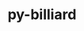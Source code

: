 ---
title: "py-billiard"
layout: cache
categories: [package, develop]
meta: {"compilers": ["gcc@13.2.0", "gcc@7.5.0"], "num_specs": 48, "num_specs_by_stack": {"radiuss": 48, "root": 48}, "oss": ["ubuntu18.04", "ubuntu24.04"], "platforms": ["linux"], "stacks": ["radiuss", "root"], "targets": ["x86_64_v3"], "versions": ["4.2.0"]}
spec_details: [{"compiler": "gcc@7.5.0", "hash": "24btjiof6tu35trpko426nfpqrp433j6", "os": "ubuntu18.04", "platform": "linux", "size": "-", "stacks": ["radiuss", "root"], "target": "x86_64_v3", "variants": ["build_system=python_pip"], "versions": ["4.2.0"]}, {"compiler": "gcc@7.5.0", "hash": "3jiyigbhvmx5ih3ay5ibwfrqcpsna3gf", "os": "ubuntu18.04", "platform": "linux", "size": "-", "stacks": ["radiuss", "root"], "target": "x86_64_v3", "variants": ["build_system=python_pip"], "versions": ["4.2.0"]}, {"compiler": "gcc@13.2.0", "hash": "5tf57mrfhsmnxedlznj773mltcrnuxkw", "os": "ubuntu24.04", "platform": "linux", "size": "-", "stacks": ["radiuss", "root"], "target": "x86_64_v3", "variants": ["build_system=python_pip"], "versions": ["4.2.0"]}, {"compiler": "gcc@7.5.0", "hash": "7jclecasi27bzuktjrc2rplxv3watf6e", "os": "ubuntu18.04", "platform": "linux", "size": "-", "stacks": ["radiuss", "root"], "target": "x86_64_v3", "variants": ["build_system=python_pip"], "versions": ["4.2.0"]}, {"compiler": "gcc@13.2.0", "hash": "amnn3qpwitswttfue6zgc4thwcc4mpmz", "os": "ubuntu24.04", "platform": "linux", "size": "-", "stacks": ["radiuss", "root"], "target": "x86_64_v3", "variants": ["build_system=python_pip"], "versions": ["4.2.0"]}, {"compiler": "gcc@13.2.0", "hash": "aorw7fjqrmcyv34yujwqbfideoshjrzm", "os": "ubuntu24.04", "platform": "linux", "size": "-", "stacks": ["radiuss", "root"], "target": "x86_64_v3", "variants": ["build_system=python_pip"], "versions": ["4.2.0"]}, {"compiler": "gcc@7.5.0", "hash": "atn7suabg2e6xsqgnehoayfaxleurfmm", "os": "ubuntu18.04", "platform": "linux", "size": "-", "stacks": ["radiuss", "root"], "target": "x86_64_v3", "variants": ["build_system=python_pip"], "versions": ["4.2.0"]}, {"compiler": "gcc@7.5.0", "hash": "auout4jzipcvmpnykxtdnhav75xj7qfe", "os": "ubuntu18.04", "platform": "linux", "size": "-", "stacks": ["radiuss", "root"], "target": "x86_64_v3", "variants": ["build_system=python_pip"], "versions": ["4.2.0"]}, {"compiler": "gcc@13.2.0", "hash": "bxrqa5b66ipa4odgkper4bniikja7bm6", "os": "ubuntu24.04", "platform": "linux", "size": "-", "stacks": ["radiuss", "root"], "target": "x86_64_v3", "variants": ["build_system=python_pip"], "versions": ["4.2.0"]}, {"compiler": "gcc@7.5.0", "hash": "bzouksitz6lwbyfx62lu7mmkkfmdtmzi", "os": "ubuntu18.04", "platform": "linux", "size": "-", "stacks": ["radiuss", "root"], "target": "x86_64_v3", "variants": ["build_system=python_pip"], "versions": ["4.2.0"]}, {"compiler": "gcc@7.5.0", "hash": "c6do2kezqfl4m67cl32rrcuiwwqkobgd", "os": "ubuntu18.04", "platform": "linux", "size": "-", "stacks": ["radiuss", "root"], "target": "x86_64_v3", "variants": ["build_system=python_pip"], "versions": ["4.2.0"]}, {"compiler": "gcc@7.5.0", "hash": "c6wvasg6us7tiaokbfn6ek3uekz2mleu", "os": "ubuntu18.04", "platform": "linux", "size": "-", "stacks": ["radiuss", "root"], "target": "x86_64_v3", "variants": ["build_system=python_pip"], "versions": ["4.2.0"]}, {"compiler": "gcc@7.5.0", "hash": "cx4ifzj7s3blanodec5c4lwmz6unfevs", "os": "ubuntu18.04", "platform": "linux", "size": "-", "stacks": ["radiuss", "root"], "target": "x86_64_v3", "variants": ["build_system=python_pip"], "versions": ["4.2.0"]}, {"compiler": "gcc@7.5.0", "hash": "da2naup6u4bypajjsszp5kygwkykdpth", "os": "ubuntu18.04", "platform": "linux", "size": "-", "stacks": ["radiuss", "root"], "target": "x86_64_v3", "variants": ["build_system=python_pip"], "versions": ["4.2.0"]}, {"compiler": "gcc@7.5.0", "hash": "dczw5hzu52aufpglbxwpvwr7odolc7fx", "os": "ubuntu18.04", "platform": "linux", "size": "-", "stacks": ["radiuss", "root"], "target": "x86_64_v3", "variants": ["build_system=python_pip"], "versions": ["4.2.0"]}, {"compiler": "gcc@13.2.0", "hash": "dfbm2qhtvlh7zp5td25lfgjcis7abj2c", "os": "ubuntu24.04", "platform": "linux", "size": "-", "stacks": ["radiuss", "root"], "target": "x86_64_v3", "variants": ["build_system=python_pip"], "versions": ["4.2.0"]}, {"compiler": "gcc@7.5.0", "hash": "drsvcmgtsz74agijwvxzcglek5pfu6k2", "os": "ubuntu18.04", "platform": "linux", "size": "-", "stacks": ["radiuss", "root"], "target": "x86_64_v3", "variants": ["build_system=python_pip"], "versions": ["4.2.0"]}, {"compiler": "gcc@7.5.0", "hash": "dsogj365xgu72df2j7ovitgd3qoatgzt", "os": "ubuntu18.04", "platform": "linux", "size": "-", "stacks": ["radiuss", "root"], "target": "x86_64_v3", "variants": ["build_system=python_pip"], "versions": ["4.2.0"]}, {"compiler": "gcc@7.5.0", "hash": "ep46n4ebyf3ixg2dhojmbdj2vvhmndvp", "os": "ubuntu18.04", "platform": "linux", "size": "-", "stacks": ["radiuss", "root"], "target": "x86_64_v3", "variants": ["build_system=python_pip"], "versions": ["4.2.0"]}, {"compiler": "gcc@7.5.0", "hash": "fgljh6xwaukm3o6yucbmujcleritvygo", "os": "ubuntu18.04", "platform": "linux", "size": "-", "stacks": ["radiuss", "root"], "target": "x86_64_v3", "variants": ["build_system=python_pip"], "versions": ["4.2.0"]}, {"compiler": "gcc@7.5.0", "hash": "gojj4ygs4u3y2657lvkgqtkagwslrgjv", "os": "ubuntu18.04", "platform": "linux", "size": "-", "stacks": ["radiuss", "root"], "target": "x86_64_v3", "variants": ["build_system=python_pip"], "versions": ["4.2.0"]}, {"compiler": "gcc@7.5.0", "hash": "h6qq75pipxazfe2ldeopeftbiqhspktb", "os": "ubuntu18.04", "platform": "linux", "size": "-", "stacks": ["radiuss", "root"], "target": "x86_64_v3", "variants": ["build_system=python_pip"], "versions": ["4.2.0"]}, {"compiler": "gcc@7.5.0", "hash": "id36gukiy3icipocuih62s5hhmrei3qn", "os": "ubuntu18.04", "platform": "linux", "size": "-", "stacks": ["radiuss", "root"], "target": "x86_64_v3", "variants": ["build_system=python_pip"], "versions": ["4.2.0"]}, {"compiler": "gcc@7.5.0", "hash": "iubiqzi6wgrmpchyizn5o2ancv3t4avc", "os": "ubuntu18.04", "platform": "linux", "size": "-", "stacks": ["radiuss", "root"], "target": "x86_64_v3", "variants": ["build_system=python_pip"], "versions": ["4.2.0"]}, {"compiler": "gcc@7.5.0", "hash": "iuljvpvhvjl63pysp5afxwkjqum2zdf5", "os": "ubuntu18.04", "platform": "linux", "size": "-", "stacks": ["radiuss", "root"], "target": "x86_64_v3", "variants": ["build_system=python_pip"], "versions": ["4.2.0"]}, {"compiler": "gcc@7.5.0", "hash": "j6wglhanadpsjfxe4szxr3yaiy5gwjky", "os": "ubuntu18.04", "platform": "linux", "size": "-", "stacks": ["radiuss", "root"], "target": "x86_64_v3", "variants": ["build_system=python_pip"], "versions": ["4.2.0"]}, {"compiler": "gcc@7.5.0", "hash": "koz5svinbdow5kkwobbila6oshv2ykzr", "os": "ubuntu18.04", "platform": "linux", "size": "-", "stacks": ["radiuss", "root"], "target": "x86_64_v3", "variants": ["build_system=python_pip"], "versions": ["4.2.0"]}, {"compiler": "gcc@13.2.0", "hash": "l5rrydc5qpyxlqltmaa4ljmwmmffwkn5", "os": "ubuntu24.04", "platform": "linux", "size": "-", "stacks": ["radiuss", "root"], "target": "x86_64_v3", "variants": ["build_system=python_pip"], "versions": ["4.2.0"]}, {"compiler": "gcc@13.2.0", "hash": "ly6gxv6vv6axty7xfiltbtrw57an6jjc", "os": "ubuntu24.04", "platform": "linux", "size": "-", "stacks": ["radiuss", "root"], "target": "x86_64_v3", "variants": ["build_system=python_pip"], "versions": ["4.2.0"]}, {"compiler": "gcc@7.5.0", "hash": "m7tm4fbricpxfjeibwbsmwdzcvyf3obs", "os": "ubuntu18.04", "platform": "linux", "size": "-", "stacks": ["radiuss", "root"], "target": "x86_64_v3", "variants": ["build_system=python_pip"], "versions": ["4.2.0"]}, {"compiler": "gcc@7.5.0", "hash": "mikmvltdvzwwccv5ybbc7shjy2klcutw", "os": "ubuntu18.04", "platform": "linux", "size": "-", "stacks": ["radiuss", "root"], "target": "x86_64_v3", "variants": ["build_system=python_pip"], "versions": ["4.2.0"]}, {"compiler": "gcc@7.5.0", "hash": "nlt3hjypkihqwh44tkr4vt7yp637smpt", "os": "ubuntu18.04", "platform": "linux", "size": "-", "stacks": ["radiuss", "root"], "target": "x86_64_v3", "variants": ["build_system=python_pip"], "versions": ["4.2.0"]}, {"compiler": "gcc@7.5.0", "hash": "rwp3krn7gxllpuo255d7swvcy4ifd3fm", "os": "ubuntu18.04", "platform": "linux", "size": "-", "stacks": ["radiuss", "root"], "target": "x86_64_v3", "variants": ["build_system=python_pip"], "versions": ["4.2.0"]}, {"compiler": "gcc@13.2.0", "hash": "s7jxjpxse5uzapkn77pkon5ovl4jtzli", "os": "ubuntu24.04", "platform": "linux", "size": "-", "stacks": ["radiuss", "root"], "target": "x86_64_v3", "variants": ["build_system=python_pip"], "versions": ["4.2.0"]}, {"compiler": "gcc@13.2.0", "hash": "sfiapbt4hsh3njsyv2c2izfccez4c4ao", "os": "ubuntu24.04", "platform": "linux", "size": "-", "stacks": ["radiuss", "root"], "target": "x86_64_v3", "variants": ["build_system=python_pip"], "versions": ["4.2.0"]}, {"compiler": "gcc@7.5.0", "hash": "sqvie26h726yrms6mn3sitzyi4l2or36", "os": "ubuntu18.04", "platform": "linux", "size": "-", "stacks": ["radiuss", "root"], "target": "x86_64_v3", "variants": ["build_system=python_pip"], "versions": ["4.2.0"]}, {"compiler": "gcc@7.5.0", "hash": "tg3qjiiwyw7d6dqlctp2i44kpnczamou", "os": "ubuntu18.04", "platform": "linux", "size": "-", "stacks": ["radiuss", "root"], "target": "x86_64_v3", "variants": ["build_system=python_pip"], "versions": ["4.2.0"]}, {"compiler": "gcc@13.2.0", "hash": "tisaukpbnf325nfiscabthf7vhyzxzki", "os": "ubuntu24.04", "platform": "linux", "size": "-", "stacks": ["radiuss", "root"], "target": "x86_64_v3", "variants": ["build_system=python_pip"], "versions": ["4.2.0"]}, {"compiler": "gcc@13.2.0", "hash": "ugc4cvlkvfwcj43v27d327vmzbf73mov", "os": "ubuntu24.04", "platform": "linux", "size": "-", "stacks": ["radiuss", "root"], "target": "x86_64_v3", "variants": ["build_system=python_pip"], "versions": ["4.2.0"]}, {"compiler": "gcc@7.5.0", "hash": "uvwukwqzlceliggw66rl66ylonqevnu2", "os": "ubuntu18.04", "platform": "linux", "size": "-", "stacks": ["radiuss", "root"], "target": "x86_64_v3", "variants": ["build_system=python_pip"], "versions": ["4.2.0"]}, {"compiler": "gcc@13.2.0", "hash": "v4jtwndivuwuqjwecojugxku354zyjnw", "os": "ubuntu24.04", "platform": "linux", "size": "-", "stacks": ["radiuss", "root"], "target": "x86_64_v3", "variants": ["build_system=python_pip"], "versions": ["4.2.0"]}, {"compiler": "gcc@7.5.0", "hash": "vpzjubwnlvi2hwqfvxec7cslxyx27ytx", "os": "ubuntu18.04", "platform": "linux", "size": "-", "stacks": ["radiuss", "root"], "target": "x86_64_v3", "variants": ["build_system=python_pip"], "versions": ["4.2.0"]}, {"compiler": "gcc@13.2.0", "hash": "wu7iz7nuik4zvbbv5zxi4fjl2xaxwszc", "os": "ubuntu24.04", "platform": "linux", "size": "-", "stacks": ["radiuss", "root"], "target": "x86_64_v3", "variants": ["build_system=python_pip"], "versions": ["4.2.0"]}, {"compiler": "gcc@7.5.0", "hash": "xq24i36aufgrlirdhnuapeitnra3ae22", "os": "ubuntu18.04", "platform": "linux", "size": "-", "stacks": ["radiuss", "root"], "target": "x86_64_v3", "variants": ["build_system=python_pip"], "versions": ["4.2.0"]}, {"compiler": "gcc@7.5.0", "hash": "xtjbiurladla35ks6ens3563gzzztspy", "os": "ubuntu18.04", "platform": "linux", "size": "-", "stacks": ["radiuss", "root"], "target": "x86_64_v3", "variants": ["build_system=python_pip"], "versions": ["4.2.0"]}, {"compiler": "gcc@7.5.0", "hash": "z424py6rt2judzq5di2ul5huscdicclg", "os": "ubuntu18.04", "platform": "linux", "size": "-", "stacks": ["radiuss", "root"], "target": "x86_64_v3", "variants": ["build_system=python_pip"], "versions": ["4.2.0"]}, {"compiler": "gcc@7.5.0", "hash": "z5tp2cdzadm4vbhpz6ipi73yijv3l7op", "os": "ubuntu18.04", "platform": "linux", "size": "-", "stacks": ["radiuss", "root"], "target": "x86_64_v3", "variants": ["build_system=python_pip"], "versions": ["4.2.0"]}, {"compiler": "gcc@7.5.0", "hash": "zivgcmuh7ki6sy5jerh7sxmslvuplhdc", "os": "ubuntu18.04", "platform": "linux", "size": "-", "stacks": ["radiuss", "root"], "target": "x86_64_v3", "variants": ["build_system=python_pip"], "versions": ["4.2.0"]}]
---